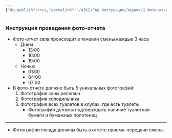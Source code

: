 ```yaml
---
{"dg-publish":true,"permalink":"/WIKI/FAQ Инструкции/Задачи/📸 Фото-отчет/"}
---
```


### Инструкция проведения фото-отчета
- Фото-отчет зала происходит в течении смены каждые 3 часа
	- Днем
		- 13:00
		- 16:00
		- 19:00
	- Ночью
		- 01:00
		- 04:00
		- 07:00
- В фото-отчете должно быть 5 уникальных фотографий:
	1. Фотография зоны ресепшн
	2. Фотография холодильника
	3. Фотография всех туалетов в клубах, где есть туалеты. 
		- Фотографии должны подтверждать наличие туалетной бумаги и бумажных полотенец


___
- Фотографии склада должны быть в отчете приема-передачи смены